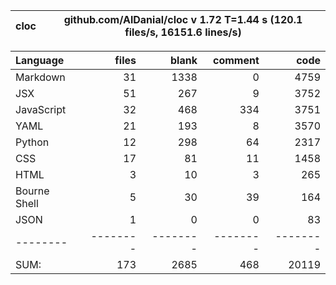 cloc|github.com/AlDanial/cloc v 1.72  T=1.44 s (120.1 files/s, 16151.6 lines/s)
--- | ---

Language|files|blank|comment|code
:-------|-------:|-------:|-------:|-------:
Markdown|31|1338|0|4759
JSX|51|267|9|3752
JavaScript|32|468|334|3751
YAML|21|193|8|3570
Python|12|298|64|2317
CSS|17|81|11|1458
HTML|3|10|3|265
Bourne Shell|5|30|39|164
JSON|1|0|0|83
--------|--------|--------|--------|--------
SUM:|173|2685|468|20119

